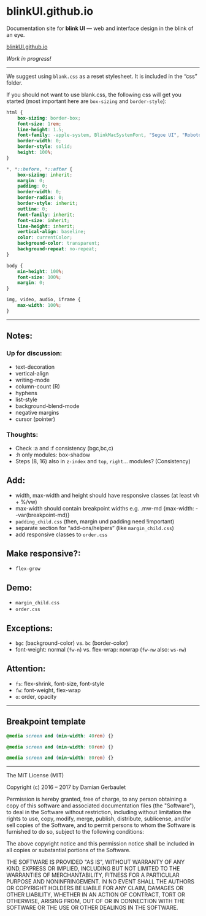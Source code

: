 # blinkUI.github.io

Documentation site for **blink UI** — web and interface design in the blink of an eye.

[blinkUI.github.io](https://blinkui.github.io)

*Work in progress!*

---

We suggest using `blank.css` as a reset stylesheet. It is included in the “css” folder.

If you should not want to use blank.css, the following css will get you started (most important here are `box-sizing` and `border-style`):

```css
html {
    box-sizing: border-box;
    font-size: 1rem;
    line-height: 1.5;
    font-family: -apple-system, BlinkMacSystemFont, "Segoe UI", "Roboto", "Helvetica Neue", sans-serif;
    border-width: 0;
    border-style: solid;
    height: 100%;
}

*, *::before, *::after {
    box-sizing: inherit;
    margin: 0;
    padding: 0;
    border-width: 0;
    border-radius: 0;
    border-style: inherit;
    outline: 0;
    font-family: inherit;
    font-size: inherit;
    line-height: inherit;
    vertical-align: baseline;
    color: currentColor;
    background-color: transparent;
    background-repeat: no-repeat;
}

body {
    min-height: 100%;
    font-size: 100%;
    margin: 0;
}

img, video, audio, iframe {
    max-width: 100%;
}
```

---

## Notes:

### Up for discussion:

- text-decoration
- vertical-align
- writing-mode
- column-count (R)
- hyphens
- list-style
- background-blend-mode
- negative margins
- cursor (pointer)

### Thoughts:

- Check :a and :f consistency (bgc,bc,c)
- :h only modules: box-shadow
- Steps (8, 16) also in `z-index` and `top`, `right`… modules? (Consistency)

## Add:

- width, max-width and height should have responsive classes (at least vh + %/vw)
- max-width should contain breakpoint widths e.g. .mw-md {max-width: --var(breakpoint-md)}
- `padding_child.css` (then, margin und padding need !important)
- separate section for “add-ons/helpers” (like `margin_child.css`)
- add responsive classes to `order.css`

## Make responsive?:

- `flex-grow`

## Demo:

- `margin_child.css`
- `order.css`

## Exceptions:

- `bgc` (background-color) vs. `bc` (border-color)
- font-weight: normal (`fw-n`) vs. flex-wrap: nowrap (`fw-nw` also: `ws-nw`)

## Attention:

- `fs`: flex-shrink, font-size, font-style
- `fw`: font-weight, flex-wrap
- `o`: order, opacity

---

## Breakpoint template

```css
@media screen and (min-width: 40rem) {}

@media screen and (min-width: 60rem) {}

@media screen and (min-width: 80rem) {}
```

---

The MIT License (MIT)

Copyright (c) 2016 – 2017 by Damian Gerbaulet

Permission is hereby granted, free of charge, to any person obtaining a copy of this software and associated documentation files (the "Software"), to deal in the Software without restriction, including without limitation the rights to use, copy, modify, merge, publish, distribute, sublicense, and/or sell copies of the Software, and to permit persons to whom the Software is furnished to do so, subject to the following conditions:

The above copyright notice and this permission notice shall be included in all copies or substantial portions of the Software.

THE SOFTWARE IS PROVIDED "AS IS", WITHOUT WARRANTY OF ANY KIND, EXPRESS OR IMPLIED, INCLUDING BUT NOT LIMITED TO THE WARRANTIES OF MERCHANTABILITY, FITNESS FOR A PARTICULAR PURPOSE AND NONINFRINGEMENT. IN NO EVENT SHALL THE AUTHORS OR COPYRIGHT HOLDERS BE LIABLE FOR ANY CLAIM, DAMAGES OR OTHER LIABILITY, WHETHER IN AN ACTION OF CONTRACT, TORT OR OTHERWISE, ARISING FROM, OUT OF OR IN CONNECTION WITH THE SOFTWARE OR THE USE OR OTHER DEALINGS IN THE SOFTWARE.
